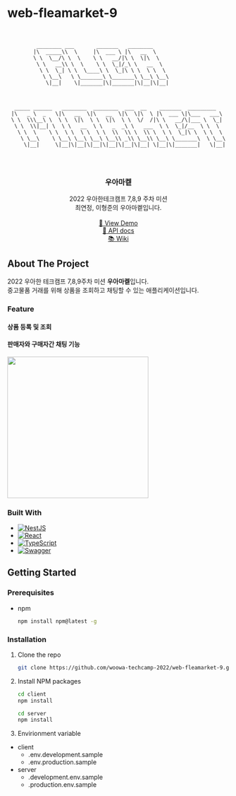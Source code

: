 # web-fleamarket-9

<!-- PROJECT LOGO -->
<br />
<div align="center">

```
        ________ ___       _______   ________                       
       |\  _____\\  \     |\  ___ \ |\   __  \                      
       \ \  \__/\ \  \    \ \   __/|\ \  \|\  \                     
        \ \   __\\ \  \    \ \  \_|/_\ \   __  \                    
         \ \  \_| \ \  \____\ \  \_|\ \ \  \ \  \                   
          \ \__\   \ \_______\ \_______\ \__\ \__\                  
           \|__|    \|_______|\|_______|\|__|\|__|                  
                                                                    
                                                                    
                                                                    
 _____ ______   ________  ________  ___  __    _______  _________   
|\   _ \  _   \|\   __  \|\   __  \|\  \|\  \ |\  ___ \|\___   ___\ 
\ \  \\\__\ \  \ \  \|\  \ \  \|\  \ \  \/  /|\ \   __/\|___ \  \_| 
 \ \  \\|__| \  \ \   __  \ \   _  _\ \   ___  \ \  \_|/__  \ \  \  
  \ \  \    \ \  \ \  \ \  \ \  \\  \\ \  \\ \  \ \  \_|\ \  \ \  \ 
   \ \__\    \ \__\ \__\ \__\ \__\\ _\\ \__\\ \__\ \_______\  \ \__\
    \|__|     \|__|\|__|\|__|\|__|\|__|\|__| \|__|\|_______|   \|__|
                                                                    
                                                                    
                                                                    
```  

  <h3 align="center">우아마켙</h3>

  <p align="center">
    2022 우아한테크캠프 7,8,9 주차 미션 
    <br/>
    최연정, 이형준의 우아마켙입니다.
    <br />
    <br />
    <a href="http://54.180.151.154/">👀 View Demo</a>
    <br>
    <a href="http://54.180.151.154/api/docs">🎾 API docs</a>
    <br>
    <a href="https://github.com/woowa-techcamp-2022/web-fleamarket-9/wiki">📚 Wiki</a>
  </p>
</div>


<!-- ABOUT THE PROJECT -->
## About The Project


2022 우아한 테크캠프 7,8,9주차 미션 **우아마켙**입니다.  
중고물품 거래를 위해 상품을 조회하고 채팅할 수 있는 애플리케이션입니다.


### Feature

#### 상품 등록 및 조회 

#### 판매자와 구매자간 채팅 기능
<img src="https://user-images.githubusercontent.com/6129764/187095417-3aec5f43-25a8-4d1c-8023-b52d7790dc69.gif" width="320">


### Built With

* [![NestJS](https://img.shields.io/badge/nestjs-%23E0234E.svg?style=for-the-badge&logo=nestjs&logoColor=white)]()
* [![React](https://img.shields.io/badge/react-%2320232a.svg?style=for-the-badge&logo=react&logoColor=%2361DAFB)](https://reactjs.org/)
* [![TypeScript](https://img.shields.io/badge/typescript-%23007ACC.svg?style=for-the-badge&logo=typescript&logoColor=white)](https://www.typescriptlang.org/)
* [![Swagger](https://img.shields.io/badge/-Swagger-%23Clojure?style=for-the-badge&logo=swagger&logoColor=white)](https://swagger.io/)


<!-- GETTING STARTED -->
## Getting Started

### Prerequisites

* npm
  ```sh
  npm install npm@latest -g
  ```

### Installation

1. Clone the repo
   ```sh
   git clone https://github.com/woowa-techcamp-2022/web-fleamarket-9.git
   ```
2. Install NPM packages
   ```sh
   cd client
   npm install

   cd server
   npm install
   ```
3. Envirionment variable
- client
  - .env.development.sample
  - .env.production.sample
- server
  - .development.env.sample
  - .production.env.sample

